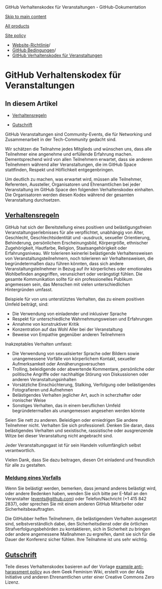 GitHub Verhaltenskodex für Veranstaltungen - GitHub-Dokumentation

[Skip to main content](#main-content)

[All products](/de)

[Site policy](/site-policy)

* [Website-Richtlinie](/de/site-policy)/
* [GitHub Bedingungen](/de/site-policy/github-terms)/
* [GitHub Verhaltenskodex für Veranstaltungen](/de/site-policy/github-terms/github-event-code-of-conduct)

GitHub Verhaltenskodex für Veranstaltungen
==========

In diesem Artikel
----------

* [Verhaltensregeln](#code-of-conduct)

* [Gutschrift](#credit)

GitHub Veranstaltungen sind Community-Events, die für Networking und Zusammenarbeit in der Tech-Community gedacht sind.

Wir schätzen die Teilnahme jedes Mitglieds und wünschen uns, dass alle Teilnehmer eine angenehme und erfüllende Erfahrung machen. Dementsprechend wird von allen Teilnehmern erwartet, dass sie anderen Teilnehmern während aller Veranstaltungen, die im GitHub Space stattfinden, Respekt und Höflichkeit entgegenbringen.

Um deutlich zu machen, was erwartet wird, müssen alle Teilnehmer, Referenten, Aussteller, Organisatoren und Ehrenamtlichen bei jeder Veranstaltung im GitHub Space den folgenden Verhaltenskodex einhalten. Die Organisatoren werden diesen Kodex während der gesamten Veranstaltung durchsetzen.

[Verhaltensregeln](#code-of-conduct)
----------

GitHub hat sich der Bereitstellung eines positiven und belästigungsfreien Veranstaltungserlebnisses für alle verpflichtet, unabhängig von Alter, Geschlecht, Geschlechtsidentität und -ausdruck, sexueller Orientierung, Behinderung, persönlichem Erscheinungsbild, Körpergröße, ethnischer Zugehörigkeit, Hautfarbe, Religion, Staatsangehörigkeit oder Erfahrungsniveau. Wir tolerieren keinerlei belästigende Verhaltensweisen von Veranstaltungsteilnehmern, noch tolerieren wir Verhaltensweisen, die begründetermaßen dazu führen könnten, dass sich andere Veranstaltungsteilnehmer in Bezug auf ihr körperliches oder emotionales Wohlbefinden angegriffen, verunsichert oder verängstigt fühlen. Die gesamte Kommunikation sollte für ein professionelles Publikum angemessen sein, das Menschen mit vielen unterschiedlichen Hintergründen umfasst.

Beispiele für von uns unterstütztes Verhalten, das zu einem positiven Umfeld beiträgt, sind:

* Die Verwendung von einladender und inklusiver Sprache
* Respekt für unterschiedliche Wahrnehmungsweisen und Erfahrungen
* Annahme von konstruktiver Kritik
* Konzentration auf das Wohl Aller bei der Veranstaltung
* Beweise von Empathie gegenüber anderen Teilnehmern

Inakzeptables Verhalten umfasst:

* Die Verwendung von sexualisierter Sprache oder Bildern sowie unangemessene Vorfälle von körperlichem Kontakt, sexueller Aufmerksamkeit oder Annäherungsversuchen
* Trolling, beleidigende oder abwertende Kommentare, persönliche oder politische Angriffe oder nachhaltige Störung von Diskussionen oder anderen Veranstaltungsinhalten
* Vorsätzliche Einschüchterung, Stalking, Verfolgung oder belästigendes Fotografieren und Aufnehmen
* Belästigendes Verhalten jeglicher Art, auch in scherzhafter oder ironischer Weise
* Sonstiges Verhalten, das in einem beruflichen Umfeld begründetermaßen als unangemessen angesehen werden könnte

Seien Sie nett zu anderen. Beleidigen oder erniedrigen Sie andere Teilnehmer nicht. Verhalten Sie sich professionell. Denken Sie daran, dass belästigendes Verhalten und sexistische, rassistische oder ausgrenzende Witze bei dieser Veranstaltung nicht angebracht sind.

Jeder Veranstaltungsgast ist für sein Handeln vollumfänglich selbst verantwortlich.

Vielen Dank, dass Sie dazu beitragen, diesen Ort einladend und freundlich für alle zu gestalten.

### [Meldung eines Vorfalls](#reporting-an-incident) ###

Wenn Sie belästigt werden, bemerken, dass jemand anderes belästigt wird, oder andere Bedenken haben, wenden Sie sich bitte per E-Mail an den Veranstalter ([events@github.com](mailto:events@github.com)) oder Telefon/Nachricht (+1 415 842 2837), oder sprechen Sie mit einem anderen GitHub Mitarbeiter oder Sicherheitsbeauftragten.

Die GitHubber helfen Teilnehmern, die belästigendem Verhalten ausgesetzt sind, selbstverständlich dabei, den Sicherheitsdienst oder die örtlichen Strafverfolgungsbehörden zu kontaktieren, sich in Sicherheit zu bringen oder andere angemessene Maßnahmen zu ergreifen, damit sie sich für die Dauer der Konferenz sicher fühlen. Ihre Teilnahme ist uns sehr wichtig.

[Gutschrift](#credit)
----------

Teile dieses Verhaltenskodex basieren auf der Vorlage [example anti-harassment policy](https://geekfeminism.wikia.org/wiki/Conference_anti-harassment/Policy) aus dem Geek Feminism Wiki, erstellt von der Ada Initiative und anderen Ehrenamtlichen unter einer Creative Commons Zero Lizenz.
